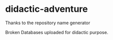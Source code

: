 # didactic-adventure
Thanks to the repository name generator

Broken Databases uploaded for didactic purpose.
